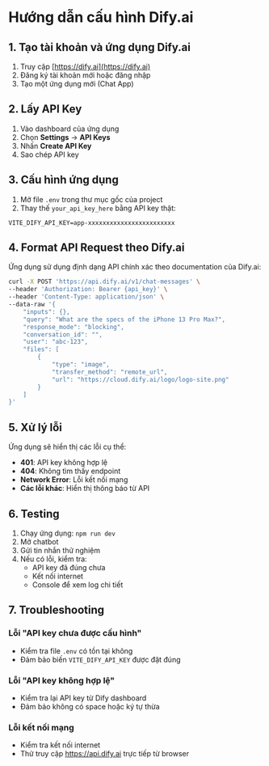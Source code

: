 # Hướng dẫn cấu hình Dify.ai

## 1. Tạo tài khoản và ứng dụng Dify.ai

1. Truy cập [https://dify.ai](https://dify.ai)
2. Đăng ký tài khoản mới hoặc đăng nhập
3. Tạo một ứng dụng mới (Chat App)

## 2. Lấy API Key

1. Vào dashboard của ứng dụng
2. Chọn **Settings** -> **API Keys**
3. Nhấn **Create API Key**
4. Sao chép API key

## 3. Cấu hình ứng dụng

1. Mở file `.env` trong thư mục gốc của project
2. Thay thế `your_api_key_here` bằng API key thật:

```env
VITE_DIFY_API_KEY=app-xxxxxxxxxxxxxxxxxxxxxxxx
```

## 4. Format API Request theo Dify.ai

Ứng dụng sử dụng định dạng API chính xác theo documentation của Dify.ai:

```bash
curl -X POST 'https://api.dify.ai/v1/chat-messages' \
--header 'Authorization: Bearer {api_key}' \
--header 'Content-Type: application/json' \
--data-raw '{
    "inputs": {},
    "query": "What are the specs of the iPhone 13 Pro Max?",
    "response_mode": "blocking",
    "conversation_id": "",
    "user": "abc-123",
    "files": [
        {
            "type": "image",
            "transfer_method": "remote_url",
            "url": "https://cloud.dify.ai/logo/logo-site.png"
        }
    ]
}'
```

## 5. Xử lý lỗi

Ứng dụng sẽ hiển thị các lỗi cụ thể:

- **401**: API key không hợp lệ
- **404**: Không tìm thấy endpoint
- **Network Error**: Lỗi kết nối mạng
- **Các lỗi khác**: Hiển thị thông báo từ API

## 6. Testing

1. Chạy ứng dụng: `npm run dev`
2. Mở chatbot
3. Gửi tin nhắn thử nghiệm
4. Nếu có lỗi, kiểm tra:
   - API key đã đúng chưa
   - Kết nối internet
   - Console để xem log chi tiết

## 7. Troubleshooting

### Lỗi "API key chưa được cấu hình"
- Kiểm tra file `.env` có tồn tại không
- Đảm bảo biến `VITE_DIFY_API_KEY` được đặt đúng

### Lỗi "API key không hợp lệ"
- Kiểm tra lại API key từ Dify dashboard
- Đảm bảo không có space hoặc ký tự thừa

### Lỗi kết nối mạng
- Kiểm tra kết nối internet
- Thử truy cập https://api.dify.ai trực tiếp từ browser
